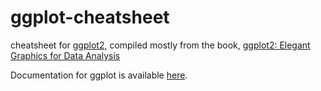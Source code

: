 ggplot-cheatsheet
=================

cheatsheet for [ggplot2](http://ggplot2.org/), compiled mostly from the book,
[ggplot2: Elegant Graphics for Data Analysis](http://www.amazon.com/dp/0387981403/ref=cm_sw_su_dp?tag=ggplot2-20)

Documentation for ggplot is available [here](http://docs.ggplot2.org/current/index.html).

